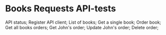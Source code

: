 # Books Requests API-tests

API status;
Register API client;
List of books;
Get a single book;
Order book;
Get all books orders;
Get John's order;
Update John's order;
Delete order;


